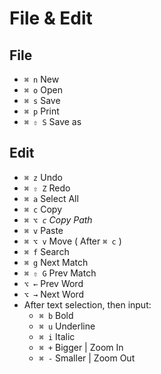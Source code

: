 # File & Edit

## File

* `⌘ n` New
* `⌘ o` Open
* `⌘ s` Save
* `⌘ p` Print
* `⌘ ⇧ S` Save as

## Edit

* `⌘ z` Undo
* `⌘ ⇧ Z` Redo
* `⌘ a` Select All
* `⌘ c` Copy
* _`⌘ ⌥ c` Copy Path_
* `⌘ v` Paste
* `⌘ ⌥ v` Move \( After `⌘ c` \)
* `⌘ f` Search
* `⌘ g` Next Match
* `⌘ ⇧ G` Prev Match
* `⌥ ←` Prev Word
* `⌥ →` Next Word
* After text selection, then input:
  * `⌘ b` Bold
  * `⌘ u` Underline
  * `⌘ i` Italic
  * `⌘ +` Bigger \| Zoom In
  * `⌘ -` Smaller \| Zoom Out

